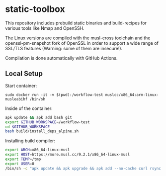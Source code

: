 # static-toolbox

This repository includes prebuild static binaries and build-recipes for various tools like Nmap and OpenSSH.

The Linux versions are compiled with the musl-cross toolchain and the openssl-pm-snapshot fork of OpenSSL in order to support a wide range of SSL/TLS features (Warning: some of them are insecure!).

Compilation is done automatically with GitHub Actions.

## Local Setup

Start container:

```
sudo docker run -it -v $(pwd):/workflow-test muslcc/x86_64:arm-linux-musleabihf /bin/sh
```

Inside of the container:

```bash
apk update && apk add bash git
export GITHUB_WORKSPACE=/workflow-test
cd $GITHUB_WORKSPACE
bash build/install_deps_alpine.sh
```

Installing build compiler:

```bash
export ARCH=x86_64-linux-musl
export HOST=https://more.musl.cc/9.2.1/x86_64-linux-musl
export TEMP=/tmp
export USER=0
/bin/sh -c "apk update && apk upgrade && apk add --no-cache curl rsync sudo util-linux && cd / && curl -so ${ARCH}-cross.tgz ${HOST}/${ARCH}-cross.tgz && tar -xf ${ARCH}-cross.tgz && rm ${ARCH}-cross.tgz && cd ${ARCH}-cross"
```

